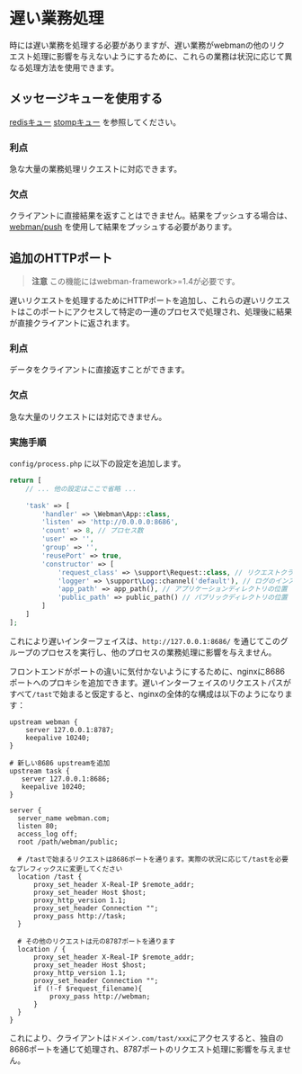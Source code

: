 # 遅い業務処理

時には遅い業務を処理する必要がありますが、遅い業務がwebmanの他のリクエスト処理に影響を与えないようにするために、これらの業務は状況に応じて異なる処理方法を使用できます。

## メッセージキューを使用する
[redisキュー](https://www.workerman.net/plugin/12) [stompキュー](https://www.workerman.net/plugin/13) を参照してください。

### 利点
急な大量の業務処理リクエストに対応できます。

### 欠点
クライアントに直接結果を返すことはできません。結果をプッシュする場合は、[webman/push](https://www.workerman.net/plugin/2) を使用して結果をプッシュする必要があります。

## 追加のHTTPポート

> **注意**
> この機能にはwebman-framework>=1.4が必要です。

遅いリクエストを処理するためにHTTPポートを追加し、これらの遅いリクエストはこのポートにアクセスして特定の一連のプロセスで処理され、処理後に結果が直接クライアントに返されます。

### 利点
データをクライアントに直接返すことができます。

### 欠点
急な大量のリクエストには対応できません。

### 実施手順
`config/process.php` に以下の設定を追加します。
```php
return [
    // ... 他の設定はここで省略 ...
    
    'task' => [
        'handler' => \Webman\App::class,
        'listen' => 'http://0.0.0.0:8686',
        'count' => 8, // プロセス数
        'user' => '',
        'group' => '',
        'reusePort' => true,
        'constructor' => [
            'request_class' => \support\Request::class, // リクエストクラスの設定
            'logger' => \support\Log::channel('default'), // ログのインスタンス
            'app_path' => app_path(), // アプリケーションディレクトリの位置
            'public_path' => public_path() // パブリックディレクトリの位置
        ]
    ]
];
```

これにより遅いインターフェイスは、`http://127.0.0.1:8686/` を通じてこのグループのプロセスを実行し、他のプロセスの業務処理に影響を与えません。

フロントエンドがポートの違いに気付かないようにするために、nginxに8686ポートへのプロキシを追加できます。遅いインターフェイスのリクエストパスがすべて`/tast`で始まると仮定すると、nginxの全体的な構成は以下のようになります：
```
upstream webman {
    server 127.0.0.1:8787;
    keepalive 10240;
}

# 新しい8686 upstreamを追加
upstream task {
   server 127.0.0.1:8686;
   keepalive 10240;
}

server {
  server_name webman.com;
  listen 80;
  access_log off;
  root /path/webman/public;

  # /tastで始まるリクエストは8686ポートを通ります。実際の状況に応じて/tastを必要なプレフィックスに変更してください
  location /tast {
      proxy_set_header X-Real-IP $remote_addr;
      proxy_set_header Host $host;
      proxy_http_version 1.1;
      proxy_set_header Connection "";
      proxy_pass http://task;
  }

  # その他のリクエストは元の8787ポートを通ります
  location / {
      proxy_set_header X-Real-IP $remote_addr;
      proxy_set_header Host $host;
      proxy_http_version 1.1;
      proxy_set_header Connection "";
      if (!-f $request_filename){
          proxy_pass http://webman;
      }
  }
}
```

これにより、クライアントは`ドメイン.com/tast/xxx`にアクセスすると、独自の8686ポートを通じて処理され、8787ポートのリクエスト処理に影響を与えません。
